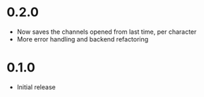 # 0.2.0
- Now saves the channels opened from last time, per character
- More error handling and backend refactoring

# 0.1.0
- Initial release
